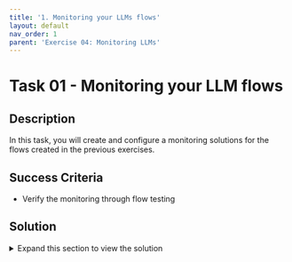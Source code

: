 ```yaml
---
title: '1. Monitoring your LLMs flows'
layout: default
nav_order: 1
parent: 'Exercise 04: Monitoring LLMs'
---
```


# Task 01 - Monitoring your LLM flows

## Description

In this task, you will create and configure a monitoring solutions for the flows created in the previous exercises.

## Success Criteria

* Verify the monitoring through flow testing

## Solution

<details markdown="block">
<summary>Expand this section to view the solution</summary>

##### 1) Monitoring your LLMs flow

Modify the output node of the workflow to incorporate the required information for computing the metrics that need monitoring, as outlined below.

Be sure to activate monitoring by selecting the "Enable" button within the Model Monitoring section when deploying the workflow. Then test the flows and see how the monitoring reacts and what information you can gather from that monitoring.

1. Sign in to Azure AI Studio.

2. Go to your Azure Studio Project.

3. From the left navigation bar, got to Tools > Prompt Flow.

4. Select the prompt flow that you created previously.

5. Confirm that your flow runs successfully and that the required inputs and outputs are configured for the metrics you want to assess. Supplying the minimum required parameters (question/inputs and answer/outputs) provides only two metrics: coherence and fluency. This example uses, question (Question) and chat_history (Context) as the flow inputs, and answer (Answer) as the flow output.

6. Select ##Deploy## to begin deploying your flow.

  Insert Image here

7. In the deployment window, ensure that ##Inferencing data collection## is enabled, which will seamlessly collect your application's inference data to Blob Storage. This data collection is required for monitoring.

   Insert Image here

8. Proceed through the steps in the deployment window to complete the ##Advanced settings##.

9. On the "Review" page, review the deployment configuration and select ##Create## to deploy your flow.

    Insert Image here

10. Select the ##Test## tab on the deployment page, and test your deployment to ensure that it's working properly.

    Insert Image here

</details>
